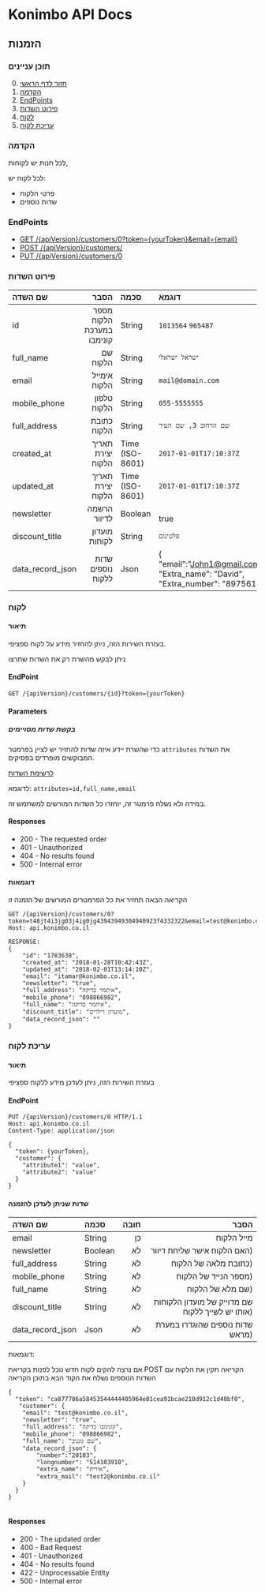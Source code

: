 # Konimbo API Docs

## הזמנות
### תוכן עניינים
0. [חזור לדף הראשי](https://github.com/konimboltd/api-documentation)
1. [הקדמה](#user-content-הקדמה)
2. [EndPoints](#user-content-endpoints)
3. [פירוט השדות](#user-content-פירוט-השדות)
4. [לקוח](#user-content-לקוח)
5. [עריכת לקוח](#user-content-עריכת-לקוח)

### הקדמה
לכל חנות יש לקוחות,

לכל לקוח יש:
* פרטי הלקוח
* שדות נוספים

### EndPoints

* [GET /{apiVersion}/customers/0?token={yourToken}&email={email}](#user-content-לקוח-ספציפי)
* [POST /{apiVersion}/customers/](#user-content-יצירת-לקוח)
* [PUT /{apiVersion}/customers/0](#user-content-עריכת-לקוח)

### פירוט השדות

שם השדה | הסבר | סכמה | דוגמא
:---|---:|:---|:---
id | מספר הלקוח במערכת קונימבו | String | `1013564` `965487`
full_name | שם הלקוח | String | `ישראל ישראלי`
email | אימייל הלקוח | String | `mail@domain.com`
mobile_phone | טלפון הלקוח | String | `055-5555555`
full_address | כתובת הלקוח | String | `שם הרחוב 3, שם העיר`
created_at | תאריך יצירת הלקוח | Time (ISO-8601) | `2017-01-01T17:10:37Z`
updated_at | תאריך יצירת הלקוח | Time (ISO-8601) | `2017-01-01T17:10:37Z`
newsletter | הרשמה לדיוור | Boolean  | <br>true<br>
discount_title | מועדון לקוחות | String | `פלטינום`
data_record_json | שדות נוספים ללקוח | Json |  { "email":"John1@gmail.com", "Extra_name": "David", "Extra_number": "897561" }


### לקוח
#### תיאור
בעזרת השירות הזה, ניתן להחזיר מידע על לקוח ספציפי.

ניתן לבקש מהשרת רק את השדות שתרצו

#### EndPoint
```
GET /{apiVersion}/customers/{id}?token={yourToken}
```
#### Parameters
##### בקשת שדות מסויימים
כדי שהשרת יידע איזה שדות להחזיר יש לציין בפרמטר `attributes` את השדות המבוקשים מופרדים בפסיקים. 

[לרשימת השדות](#user-content-פירוט-השדות)

לדוגמא: `attributes=id,full_name,email`

במידה ולא נשלח פרמטר זה, יוחזרו כל השדות המורשים למשתמש זה.

#### Responses
* 200 - The requested order
* 401 - Unauthorized
* 404 - No results found
* 500 - Internal error

#### דוגמאות
הקריאה הבאה תחזיר את כל הפרמטרים המורשים של הזמנה זו

```
GET /{apiVersion}/customers/0?token=t48jt4i3jg03j4ig0jg43943949304940923f4332322&email=test@konimbo.co.il
Host: api.konimbo.co.il

RESPONSE:
{
    "id": "1783638",
    "created_at": "2018-01-28T10:42:43Z",
    "updated_at": "2018-02-01T13:14:10Z",
    "email": "itamar@konimbo.co.il",
    "newsletter": "true",
    "full_address": "איתמר בדיקה",
    "mobile_phone": "098866982",
    "full_name": "איתמר בדיקה",
    "discount_title": "מועדון דילרים",
    "data_record_json": ""
}
```

### עריכת לקוח
#### תיאור
בעזרת השירות הזה, ניתן לעדכן מידע ללקוח ספציפי
#### EndPoint
```
PUT /{apiVersion}/customers/0 HTTP/1.1
Host: api.konimbo.co.il
Content-Type: application/json

{
  "token": {yourToken},
  "customer": {
    "attribute1": "value",
    "attribute2": "value"
  }
}
```
#### שדות שניתן לעדכן להזמנה

שם השדה | סכמה | חובה | הסבר
:---|:---|---:|---:
email | String | כן | מייל הלקוח
newsletter | Boolean | לא|  האם הלקוח אישר שליחת דיוור)
full_address | String | לא | כתובת מלאה של הלקוח)
mobile_phone | String | לא | מספר הנייד של הלקוח)
full_name | String | לא | שם מלא של הלקוח)
discount_title | String | לא | שם מדוייק של מועדון הלקוחות אותו יש לשייך ללקוח)
data_record_json | Json | לא | שדות נוספים שהוגדרו במערת מראש)

דוגמאות:

אם נרצה להקים לקוח חדש נוכל לפנות בקריאת POST
הקריאה תקין את הלקוח עם השדות הנוספים
נשלח את הקוד הבא בתוכן הקריאה
```
{
  "token": "ca877786a58453544444405964e01cea91bcae210d912c1d40bf0",
   "customer": {
    "email": "test@konimbo.co.il",
    "newsletter": "true",
    "full_address": "קונימבו בדיקה",
    "mobile_phone": "098866982",
    "full_name": "שם מגניב",
    "data_record_json": {
        "number":"20103",
        "longnumber": "514103910",
        "extra_name": "אירית",
        "extra_mail": "test2@konimbo.co.il"
    }
  }
}


```


#### Responses
* 200 - The updated order
* 400 - Bad Request
* 401 - Unauthorized
* 404 - No results found
* 422 - Unprocessable Entity
* 500 - Internal error
